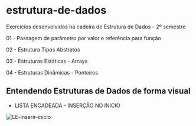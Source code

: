 # estrutura-de-dados
Exercícios desenvolvidos na cadeira de Estrutura de Dados - 2º semestre

<p>01 - Passagem de parâmetro por valor e referência para função</p>
<p>02 - Estrutura Tipos Abstratos</p>
<p>03 - Estruturas Estáticas - Arrays</p>
<p>04 - Estruturas Dinâmicas - Ponteiros</p>

<h2>Entendendo Estruturas de Dados de forma visual</h2>

* LISTA ENCADEADA - INSERÇÃO NO INICIO


![LE-inserir-inicio](https://user-images.githubusercontent.com/62727932/168450984-9737c4ed-0868-4f8d-a8b1-4983a053a889.gif)
